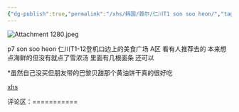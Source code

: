 ```yaml
---
{"dg-publish":true,"permalink":"/xhs/韩国/首尔/仁川T1 son soo heon/","tags":["rednote","首尔"],"created":"2024-09-11","updated":"2025-04-04T22:04:46.490+08:00"}
---
```



![Attachment 1280.jpeg](/img/user/xhs/%E9%9F%A9%E5%9B%BD/%E9%A6%96%E5%B0%94/photo-%E9%A6%96%E5%B0%94/Attachment%201280.jpeg)

p7 son soo heon
仁川T1-12登机口边上的美食广场 A区 看有人推荐去的 本来想点海鲜的但没有就点了雪浓汤 里面有几根面条 还可以

*虽然自己没买但朋友带的巴黎贝甜那个黄油饼干真的很好吃

[xhs](https://www.xiaohongshu.com/explore/672a6887000000003c017f73?xsec_token=ABD3ui-4sBoQI1Ae4AKTfOp2m6AIsshSgPshGPhTA3NA0=&xsec_source=pc_user)

评论区：===========

